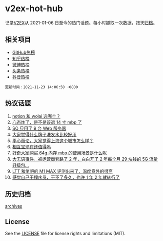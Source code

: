 # v2ex-hot-hub

 记录[V2EX](https://www.v2ex.com/)从 2021-01-06 日至今的热门话题。每小时抓取一次数据，按天[归档](archives)。
 
 ## 相关项目

- [GitHub热榜](https://github.com/snaildev/github-hot-hub)
- [知乎热榜](https://github.com/snaildev/zhihu-hot-hub)
- [微博热榜](https://github.com/snaildev/weibo-hot-hub)
- [头条热榜](https://github.com/snaildev/toutiao-hot-hub)
- [抖音热榜](https://github.com/snaildev/douyin-hot-hub)


 `更新时间：2021-11-23 14:06:50 +0800`

## 热议话题

1. [notion 和 wolai 选哪个？](https://www.v2ex.com/t/817134)
1. [心态炸了，是不是该退 14 寸 mbp 了](https://www.v2ex.com/t/817240)
1. [SO 只用了 9 台 Web 服务器](https://www.v2ex.com/t/817121)
1. [大家觉得什么牌子洗发水比较好用](https://www.v2ex.com/t/817185)
1. [平心而论，大家觉得上海这个城市怎么样？](https://www.v2ex.com/t/817343)
1. [相互宝现在还值得吗](https://www.v2ex.com/t/817209)
1. [好奇大家购买 64g 内存 mbp 的使用场景是什么呢](https://www.v2ex.com/t/817293)
1. [大无语事件，被运营商套路了 2 年，白白开了 2 年每个月 29 块钱的 5G 流量升级包...](https://www.v2ex.com/t/817153)
1. [LTT 和笔吧的 M1 MAX 评测出来了，温度意外的很高](https://www.v2ex.com/t/817295)
1. [感觉自己干程序员，干不了多久，也许 1 年 2 年就转行了](https://www.v2ex.com/t/817285)

## 历史归档

[archives](archives)

## License

See the [LICENSE](LICENSE) file for license rights and limitations (MIT).
